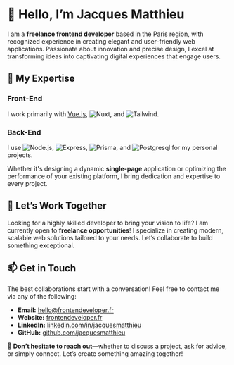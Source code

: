 # 👋 Hello, I’m Jacques Matthieu

I am a **freelance frontend developer** based in the Paris region, with recognized experience in creating elegant and user-friendly web applications. Passionate about innovation and precise design, I excel at transforming ideas into captivating digital experiences that engage users.

## 🔧 My Expertise

### Front-End  
I work primarily with [Vue.js](https://img.shields.io/badge/-Vue.js-4FC08D?logo=vue.js&logoColor=white&style=flat), ![Nuxt](https://img.shields.io/badge/Nuxt.js-00DC82?logo=nuxtdotjs&logoColor=fff), and ![Tailwind](https://img.shields.io/badge/Tailwind_CSS-grey?style=for-the-badge&logo=tailwind-css&logoColor=38B2AC).

### Back-End  
I use ![Node.js](https://img.shields.io/badge/-Node.js-339933?logo=node.js&logoColor=white&style=flat), ![Express](https://img.shields.io/badge/-Express-000000?logo=express&logoColor=white&style=flat), ![Prisma](https://img.shields.io/badge/Prisma-3982CE?style=for-the-badge&logo=Prisma&logoColor=white), and ![Postgresql](https://img.shields.io/badge/postgresql-4169e1?style=for-the-badge&logo=postgresql&logoColor=white) for my personal projects.

Whether it's designing a dynamic **single-page** application or optimizing the performance of your existing platform, I bring dedication and expertise to every project.

## 🤝 Let’s Work Together

Looking for a highly skilled developer to bring your vision to life? I am currently open to **freelance opportunities**! I specialize in creating modern, scalable web solutions tailored to your needs. Let’s collaborate to build something exceptional.

## 📫 Get in Touch

The best collaborations start with a conversation! Feel free to contact me via any of the following:

- **Email:** [hello@frontendeveloper.fr](mailto:hello@frontendeveloper.fr)  
- **Website:** [frontendeveloper.fr](https://frontendeveloper.fr)  
- **LinkedIn:** [linkedin.com/in/jacquesmatthieu](https://www.linkedin.com/in/jacquesmatthieu/)  
- **GitHub:** [github.com/jacquesmatthieu](https://github.com/jacquesmatthieu)  

📩 **Don’t hesitate to reach out**—whether to discuss a project, ask for advice, or simply connect. Let’s create something amazing together!
